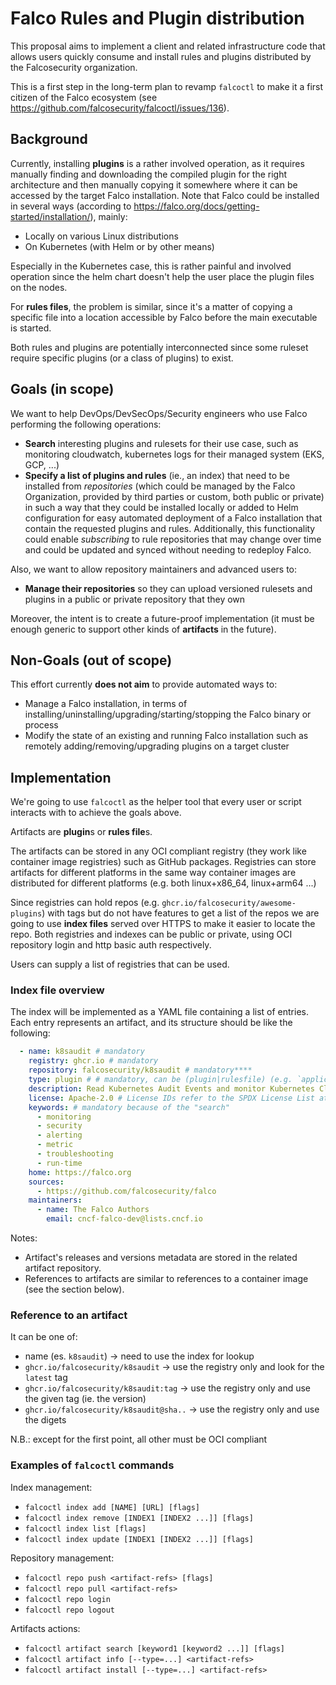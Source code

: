 # Falco Rules and Plugin distribution
This proposal aims to implement a client and related infrastructure code that allows users quickly consume and install rules and plugins distributed by the Falcosecurity organization. 

This is a first step in the long-term plan to revamp `falcoctl` to make it a first citizen of the Falco ecosystem (see https://github.com/falcosecurity/falcoctl/issues/136).

## Background

Currently, installing **plugins** is a rather involved operation, as it requires manually finding and downloading the compiled plugin for the right architecture and then manually copying it somewhere where it can be accessed by the target Falco installation. Note that Falco could be installed in several ways (according to https://falco.org/docs/getting-started/installation/), mainly:
* Locally on various Linux distributions
* On Kubernetes (with Helm or by other means)

Especially in the Kubernetes case, this is rather painful and involved operation since the helm chart doesn't help the user place the plugin files on the nodes.

For **rules files**, the problem is similar, since it's a matter of copying a specific file into a location accessible by Falco before the main executable is started.

Both rules and plugins are potentially interconnected since some ruleset require specific plugins (or a class of plugins) to exist.

## Goals (in scope)

We want to help DevOps/DevSecOps/Security engineers who use Falco performing the following operations:

* **Search** interesting plugins and rulesets for their use case, such as monitoring cloudwatch, kubernetes logs for their managed system (EKS, GCP, ...)
* **Specify a list of plugins and rules** (ie., an index) that need to be installed from _repositories_ (which could be managed by the Falco Organization, provided by third parties or custom, both public or private) in such a way that they could be installed locally or added to Helm configuration for easy automated deployment of a Falco installation that contain the requested plugins and rules. Additionally, this functionality could enable _subscribing_ to rule repositories that may change over time and could be updated and synced without needing to redeploy Falco.

Also, we want to allow repository maintainers and advanced users to:

* **Manage their repositories** so they can upload versioned rulesets and plugins in a public or private repository that they own

Moreover, the intent is to create a future-proof implementation (it must be enough generic to support other kinds of **artifacts** in the future).

## Non-Goals (out of scope)

This effort currently **does not aim** to provide automated ways to:
* Manage a Falco installation, in terms of installing/uninstalling/upgrading/starting/stopping the Falco binary or process
* Modify the state of an existing and running Falco installation such as remotely adding/removing/upgrading plugins on a target cluster

## Implementation

We're going to use `falcoctl` as the helper tool that every user or script interacts with to achieve the goals above.

Artifacts are **plugin**s or **rules file**s.

The artifacts can be stored in any OCI compliant registry (they work like container image registries) such as GitHub packages. Registries can store artifacts for different platforms in the same way container images are distributed for different platforms (e.g. both linux+x86_64, linux+arm64 ...)

Since registries can hold repos (e.g. `ghcr.io/falcosecurity/awesome-plugins`) with tags but do not have features to get a list of the repos we are going to use **index files** served over HTTPS to make it easier to locate the repo. Both registries and indexes can be public or private, using OCI repository login and http basic auth respectively.

Users can supply a list of registries that can be used.

### Index file overview

The index will be implemented as a YAML file containing a list of entries. Each entry represents an artifact, and its structure should be like the following:

```yaml
  - name: k8saudit # mandatory
    registry: ghcr.io # mandatory
    repository: falcosecurity/k8saudit # mandatory****
    type: plugin # # mandatory, can be (plugin|rulesfile) (e.g. `application/vnd.cncf.falco.*<type>*.layer.v1+tar.gz`)
    description: Read Kubernetes Audit Events and monitor Kubernetes Clusters from EKS # mandatory because of the "search"
    license: Apache-2.0 # License IDs refer to the SPDX License List at https://spdx.org/licenses
    keywords: # mandatory because of the "search"
      - monitoring
      - security
      - alerting
      - metric
      - troubleshooting
      - run-time
    home: https://falco.org
    sources:
      - https://github.com/falcosecurity/falco
    maintainers:
      - name: The Falco Authors
        email: cncf-falco-dev@lists.cncf.io  
```

Notes:
 - Artifact's releases and versions metadata are stored in the related artifact repository.
 - References to artifacts are similar to references to a container image (see the section below).

### Reference to an artifact

It can be one of:
- name (es. `k8saudit`) -> need to use the index for lookup
- `ghcr.io/falcosecurity/k8saudit` -> use the registry only and look for the `latest` tag
- `ghcr.io/falcosecurity/k8saudit:tag` -> use the registry only and use the given tag (ie. the version)
- `ghcr.io/falcosecurity/k8saudit@sha..` -> use the registry only and use the digets

N.B.: except for the first point, all other must be OCI compliant

### Examples of `falcoctl` commands

Index management:
- `falcoctl index add [NAME] [URL] [flags]`
- `falcoctl index remove [INDEX1 [INDEX2 ...]] [flags]`
- `falcoctl index list [flags]`
- `falcoctl index update [INDEX1 [INDEX2 ...]] [flags]`

Repository management:
- `falcoctl repo push <artifact-refs> [flags]`
- `falcoctl repo pull <artifact-refs>`
- `falcoctl repo login`
- `falcoctl repo logout`

Artifacts actions:
- `falcoctl artifact search [keyword1 [keyword2 ...]] [flags]`
- `falcoctl artifact info [--type=...] <artifact-refs>`
- `falcoctl artifact install [--type=...] <artifact-refs>`
